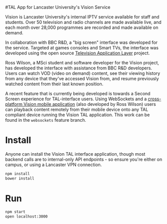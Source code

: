 #TAL App for Lancaster University's Vision Service

Vision is Lancaster University's internal IPTV service available for staff and students. Over 50 television and radio channels are made available live, and each month over 28,000 programmes are recorded and made available on demand.

In collaboration with BBC R&D, a "big screen" interface was developed for the service. Targeted at games consoles and Smart TVs, the interface was developed using the open source [Television Application Layer](http://fmtvp.github.io/tal/) project.

Ross Wilson, a MSci student and software developer for the Vision project, has developed the interface with assistance from BBC R&D developers. Users can watch VOD (video on demand) content, see their viewing history from any device that they've accessed Vision from, and resume previously watched content from their last known position.
 
A recent feature that is currently being developed is towards a Second Screen experience for TAL-interface users. Using WebSockets and a [cross-platform Vision mobile application](https://github.com/rosswilson/vision-mobile) (also developed by Ross Wilson) users can playback content remotely from their mobile device onto any TAL compliant device running the Vision TAL application. This work can be found in the `websockets` feature branch.

# Install

Anyone can install the Vision TAL interface application, though most backend calls are to internal-only API endpoints - so ensure you're either on campus, or using a Lancaster VPN connection.

```bash
npm install
bower install
```

# Run

```bash
npm start
open localhost:3000
```
